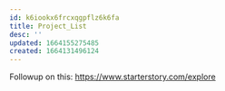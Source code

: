 ```yaml
---
id: k6iookx6frcxqgpflz6k6fa
title: Project_List
desc: ''
updated: 1664155275485
created: 1664131496124
---
```



Followup on this: https://www.starterstory.com/explore

